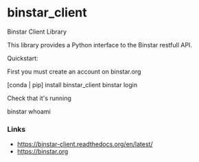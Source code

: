 binstar_client
==============

Binstar Client Library 


This library provides a Python interface to the Binstar restfull API.

Quickstart:

First you must create an account on binstar.org

[conda | pip] install binstar_client
binstar login

Check that it's running

binstar whoami



### Links

 * https://binstar-client.readthedocs.org/en/latest/
 * https://binstar.org

